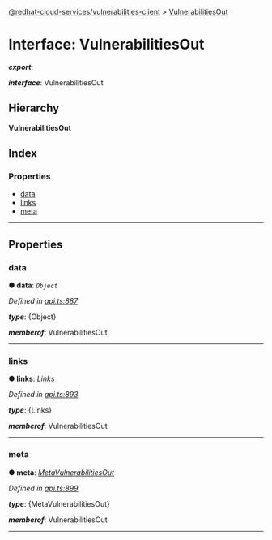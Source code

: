 [@redhat-cloud-services/vulnerabilities-client](../README.md) > [VulnerabilitiesOut](../interfaces/vulnerabilitiesout.md)

# Interface: VulnerabilitiesOut

*__export__*: 

*__interface__*: VulnerabilitiesOut

## Hierarchy

**VulnerabilitiesOut**

## Index

### Properties

* [data](vulnerabilitiesout.md#data)
* [links](vulnerabilitiesout.md#links)
* [meta](vulnerabilitiesout.md#meta)

---

## Properties

<a id="data"></a>

###  data

**● data**: *`Object`*

*Defined in [api.ts:887](https://github.com/RedHatInsights/javascript-clients/blob/master/packages/vulnerabilities/api.ts#L887)*

*__type__*: {Object}

*__memberof__*: VulnerabilitiesOut

___
<a id="links"></a>

###  links

**● links**: *[Links](links.md)*

*Defined in [api.ts:893](https://github.com/RedHatInsights/javascript-clients/blob/master/packages/vulnerabilities/api.ts#L893)*

*__type__*: {Links}

*__memberof__*: VulnerabilitiesOut

___
<a id="meta"></a>

###  meta

**● meta**: *[MetaVulnerabilitiesOut](metavulnerabilitiesout.md)*

*Defined in [api.ts:899](https://github.com/RedHatInsights/javascript-clients/blob/master/packages/vulnerabilities/api.ts#L899)*

*__type__*: {MetaVulnerabilitiesOut}

*__memberof__*: VulnerabilitiesOut

___

